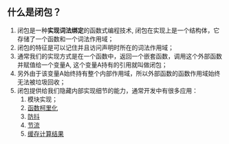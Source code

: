 ## 什么是闭包？

1. 闭包是一种**实现词法绑定**的函数式编程技术, 闭包在实现上是一个结构体，它存储了一个函数和一个词法作用域；
2. 闭包的特征是可以记住并且访问声明时所在的词法作用域；
3. 通常我们的实现方式是在一个函数中，返回一个嵌套函数，调用这个外部函数并赋值给一个变量A, 这个变量A持有的引用就叫做闭包；
4. 另外由于该变量A始终持有整个内部作用域，所以外部函数的函数作用域始终无法被垃圾回收；
5. 闭包提供给我们隐藏内部实现细节的能力，通常开发中有很多应用：
   1. 模块实现；
   2. <a href="./函数柯里化.js">函数柯里化</a>
   3. <a href="../7-设计模式/03-闭包/防抖.js">防抖</a>
   4. <a href="../7-设计模式/03-闭包/节流.js">节流</a>
   5. <a href="../7-设计模式/03-闭包/缓存计算结果memory.js">缓存计算结果</a>











